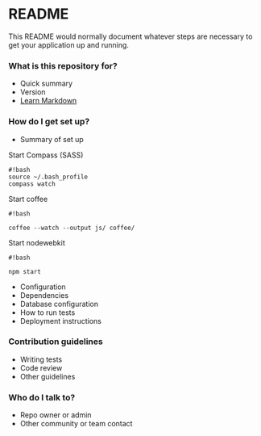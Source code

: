 # README #

This README would normally document whatever steps are necessary to get your application up and running.

### What is this repository for? ###

* Quick summary
* Version
* [Learn Markdown](https://bitbucket.org/tutorials/markdowndemo)

### How do I get set up? ###

* Summary of set up

Start Compass (SASS)

```
#!bash
source ~/.bash_profile
compass watch
```
Start coffee

```
#!bash

coffee --watch --output js/ coffee/
```
Start nodewebkit

```
#!bash

npm start
```




* Configuration
* Dependencies
* Database configuration
* How to run tests
* Deployment instructions

### Contribution guidelines ###

* Writing tests
* Code review
* Other guidelines

### Who do I talk to? ###

* Repo owner or admin
* Other community or team contact